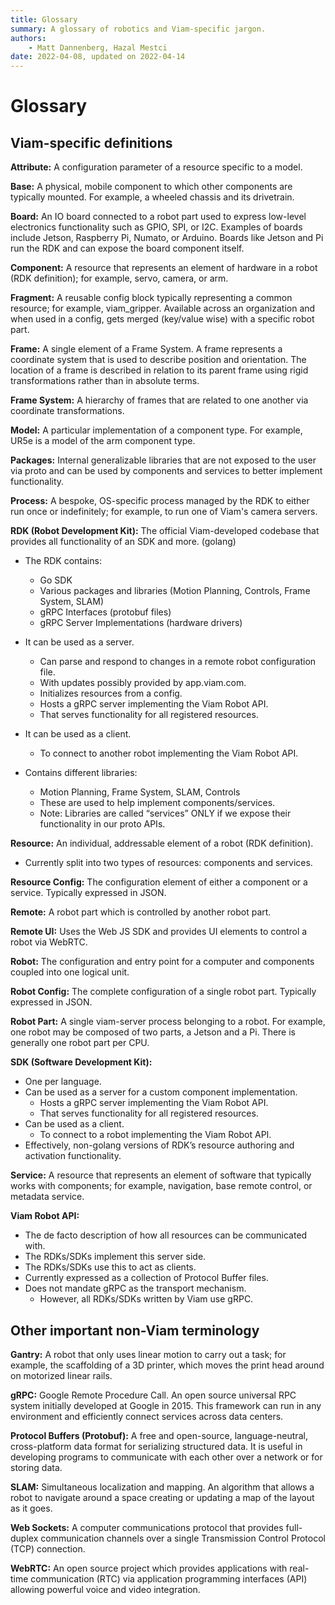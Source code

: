 ```yaml
---
title: Glossary
summary: A glossary of robotics and Viam-specific jargon.
authors:
    - Matt Dannenberg, Hazal Mestci
date: 2022-04-08, updated on 2022-04-14
---
```

# Glossary

## Viam-specific definitions

**Attribute:** A configuration parameter of a resource specific to a model.

**Base:** A physical, mobile component to which other components are typically mounted. For example, a wheeled chassis and its drivetrain.

**Board:** An IO board connected to a robot part used to express low-level electronics functionality such as GPIO, SPI, or I2C. Examples of boards include Jetson, Raspberry Pi, Numato, or Arduino. Boards like Jetson and Pi run the RDK and can expose the board component itself.

**Component:** A resource that represents an element of hardware in a robot (RDK definition); for example, servo, camera, or arm.

**Fragment:** A reusable config block typically representing a common resource; for example, viam_gripper. Available across an organization and when used in a config, gets merged (key/value wise) with a specific robot part.

**Frame:** A single element of a Frame System. A frame represents a coordinate system that is used to describe position and orientation. The location of a frame is described in relation to its parent frame using rigid transformations rather than in absolute terms.

**Frame System:** A hierarchy of frames that are related to one another via coordinate transformations.

**Model:** A particular implementation of a component type. For example, UR5e is a model of the arm component type.

**Packages:** Internal generalizable libraries that are not exposed to the user via proto and can be used by components and services to better implement functionality.  

**Process:** A bespoke, OS-specific process managed by the RDK to either run once or indefinitely; for example, to run one of Viam's camera servers.

**RDK (Robot Development Kit):** The official Viam-developed codebase that provides all functionality of an SDK and more. (golang)

* The RDK contains: 
    * Go SDK
    * Various packages and libraries (Motion Planning, Controls, Frame System, SLAM)
    * gRPC Interfaces (protobuf files)
    * gRPC Server Implementations (hardware drivers)

* It can be used as a server. 
    * Can parse and respond to changes in a remote robot configuration file.
    * With updates possibly provided by app.viam.com.
    * Initializes resources from a config.
    * Hosts a gRPC server implementing the Viam Robot API.
    * That serves functionality for all registered resources.

* It can be used as a client.
    * To connect to another robot implementing the Viam Robot API.

* Contains different libraries:
    * Motion Planning, Frame System, SLAM, Controls
    * These are used to help implement components/services.
    * Note: Libraries are called “services” ONLY if we expose their functionality in our proto APIs.

**Resource:** An individual, addressable element of a robot (RDK definition).

* Currently split into two types of resources: components and services.

**Resource Config:** The configuration element of either a component or a service. Typically expressed in JSON.

**Remote:** A robot part which is controlled by another robot part.

**Remote UI:** Uses the Web JS SDK and provides UI elements to control a robot via WebRTC.

**Robot:** The configuration and entry point for a computer and components coupled into one logical unit.

**Robot Config:** The complete configuration of a single robot part. Typically expressed in JSON.

**Robot Part:** A single viam-server process belonging to a robot. For example, one robot may be composed of two parts, a Jetson and a Pi. There is generally one robot part per CPU.

**SDK (Software Development Kit):**

* One per language.
* Can be used as a server for a custom component implementation.
    * Hosts a gRPC server implementing the Viam Robot API.
    * That serves functionality for all registered resources.
* Can be used as a client.
    * To connect to a robot implementing the Viam Robot API.
* Effectively, non-golang versions of RDK’s resource authoring and activation functionality.

**Service:** A resource that represents an element of software that typically works with components; for example, navigation, base remote control, or metadata service.

**Viam Robot API:**

* The de facto description of how all resources can be communicated with.
* The RDKs/SDKs implement this server side.
* The RDKs/SDKs use this to act as clients.
* Currently expressed as a collection of Protocol Buffer files.
* Does not mandate gRPC as the transport mechanism.
    * However, all RDKs/SDKs written by Viam use gRPC.

## Other important non-Viam terminology

**Gantry:** A robot that only uses linear motion to carry out a task; for example, the scaffolding of a 3D printer, which moves the print head around on motorized linear rails.

**gRPC:** Google Remote Procedure Call. An open source universal RPC system initially developed at Google in 2015. This framework can run in any environment and efficiently connect services across data centers.

**Protocol Buffers (Protobuf):** A free and open-source, language-neutral, cross-platform data format for serializing structured data. It is useful in developing programs to communicate with each other over a network or for storing data. 

**SLAM:** Simultaneous localization and mapping. An algorithm that allows a robot to navigate around a space creating or updating a map of the layout as it goes.

**Web Sockets:** A computer communications protocol that provides full-duplex communication channels over a single Transmission Control Protocol (TCP) connection. 

**WebRTC:** An open source project which provides applications with real-time communication (RTC) via application programming interfaces (API) allowing powerful voice and video integration.